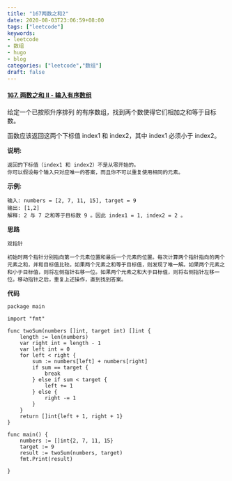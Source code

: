 ```yaml
---
title: "167两数之和2"
date: 2020-08-03T23:06:59+08:00
tags: ["leetcode"]
keywords: 
- leetcode
- 数组
- hugo
- blog
categories: ["leetcode","数组"]
draft: false
---
```


#### [167. 两数之和 II - 输入有序数组](https://leetcode-cn.com/problems/two-sum-ii-input-array-is-sorted/)

给定一个已按照升序排列 的有序数组，找到两个数使得它们相加之和等于目标数。

函数应该返回这两个下标值 index1 和 index2，其中 index1 必须小于 index2。

**说明:**

```
返回的下标值（index1 和 index2）不是从零开始的。
你可以假设每个输入只对应唯一的答案，而且你不可以重复使用相同的元素。
```


**示例:**

```
输入: numbers = [2, 7, 11, 15], target = 9
输出: [1,2]
解释: 2 与 7 之和等于目标数 9 。因此 index1 = 1, index2 = 2 。
```



**思路**

```
双指针

初始时两个指针分别指向第一个元素位置和最后一个元素的位置。每次计算两个指针指向的两个元素之和，并和目标值比较。如果两个元素之和等于目标值，则发现了唯一解。如果两个元素之和小于目标值，则将左侧指针右移一位。如果两个元素之和大于目标值，则将右侧指针左移一位。移动指针之后，重复上述操作，直到找到答案。
```



**代码**

```
package main

import "fmt"

func twoSum(numbers []int, target int) []int {
	length := len(numbers)
	var right int = length - 1
	var left int = 0
	for left < right {
		sum := numbers[left] + numbers[right]
		if sum == target {
			break
		} else if sum < target {
			left += 1
		} else {
			right -= 1
		}
	}
	return []int{left + 1, right + 1}
}

func main() {
	numbers := []int{2, 7, 11, 15}
	target := 9
	result := twoSum(numbers, target)
	fmt.Print(result)

}

```

